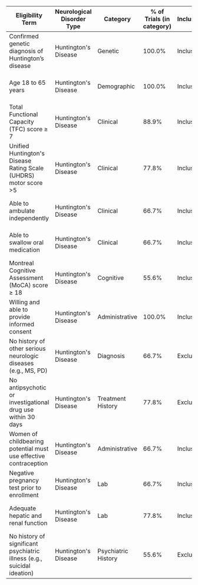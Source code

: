 | **Eligibility Term**                                                    | **Neurological Disorder Type** | **Category**        | **% of Trials (in category)** | **Inclusion/Exclusion** | **FHIR Resource**   | **Code (LOINC/SNOMED/ICD)** | **Unstructured EMR Example**                                      |
| ----------------------------------------------------------------------- | ------------------------------ | ------------------- | ----------------------------- | ----------------------- | ------------------- | --------------------------- | ----------------------------------------------------------------- |
| Confirmed genetic diagnosis of Huntington’s disease                     | Huntington's Disease           | Genetic             | 100.0%                        | Inclusion               | Observation         | ICD-10: G10                 | Patient tested positive for expanded CAG repeat in HTT gene.      |
| Age 18 to 65 years                                                      | Huntington's Disease           | Demographic         | 100.0%                        | Inclusion               | Patient             | LOINC: 30525-0              | Patient is 44 years old and meets age requirement.                |
| Total Functional Capacity (TFC) score ≥ 7                               | Huntington's Disease           | Clinical            | 88.9%                         | Inclusion               | Observation         | SNOMED: 702746003           | TFC score assessed as 9 during screening visit.                   |
| Unified Huntington's Disease Rating Scale (UHDRS) motor score >5        | Huntington's Disease           | Clinical            | 77.8%                         | Inclusion               | Observation         | LOINC: 89284-5              | UHDRS motor exam total score recorded as 11.                      |
| Able to ambulate independently                                          | Huntington's Disease           | Clinical            | 66.7%                         | Inclusion               | Observation         | SNOMED: 284981008           | Patient can walk without assistive device.                        |
| Able to swallow oral medication                                         | Huntington's Disease           | Clinical            | 66.7%                         | Inclusion               | Observation         | SNOMED: 26643006            | Patient able to take pills without difficulty.                    |
| Montreal Cognitive Assessment (MoCA) score ≥ 18                         | Huntington's Disease           | Cognitive           | 55.6%                         | Inclusion               | Observation         | LOINC: 72                   |                                                                   |
| Willing and able to provide informed consent                            | Huntington's Disease           | Administrative      | 100.0%                        | Inclusion               | Consent             | SNOMED: 11341000146104      | Subject signed informed consent before study procedures.          |
| No history of other serious neurologic diseases (e.g., MS, PD)          | Huntington's Disease           | Diagnosis           | 66.7%                         | Exclusion               | Condition           | ICD-10: G35, G20            | Patient has no history of Parkinson’s or multiple sclerosis.      |
| No antipsychotic or investigational drug use within 30 days             | Huntington's Disease           | Treatment History   | 77.8%                         | Exclusion               | MedicationStatement | SNOMED: 428181000124101     | No recent use of risperidone, haloperidol, or experimental drugs. |
| Women of childbearing potential must use effective contraception        | Huntington's Disease           | Administrative      | 66.7%                         | Inclusion               | Consent             | SNOMED: 225426000           | Participant agreed to use hormonal contraception during study.    |
| Negative pregnancy test prior to enrollment                             | Huntington's Disease           | Lab                 | 66.7%                         | Inclusion               | Observation         | LOINC: 2106-3               | Serum pregnancy test was negative on Day 0.                       |
| Adequate hepatic and renal function                                     | Huntington's Disease           | Lab                 | 77.8%                         | Inclusion               | Observation         | LOINC: 1920-8, 2160-0       | ALT, AST, and creatinine were within normal range.                |
| No history of significant psychiatric illness (e.g., suicidal ideation) | Huntington's Disease           | Psychiatric History | 55.6%                         | Exclusion               | Condition           | ICD-10: F32.2, R45.851      | No suicidal thoughts or psychiatric hospitalizations documented.  |
